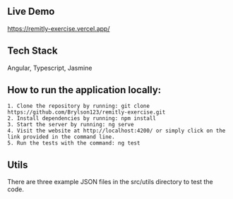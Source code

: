 ## Live Demo
https://remitly-exercise.vercel.app/

## Tech Stack
Angular, Typescript, Jasmine

## How to run the application locally:
    1. Clone the repository by running: git clone https://github.com/Brylson123/remitly-exercise.git
    2. Install dependencies by running: npm install
    3. Start the server by running: ng serve
    4. Visit the website at http://localhost:4200/ or simply click on the link provided in the command line.
    5. Run the tests with the command: ng test

## Utils
There are three example JSON files in the src/utils directory to test the code.
